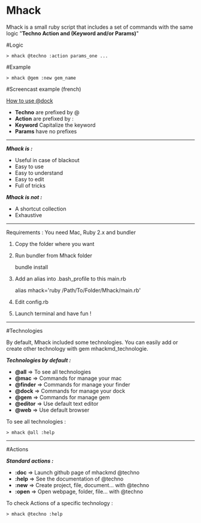 Mhack
=====

Mhack is a small ruby script that includes a set of commands with the same logic "**Techno Action and (Keyword and/or Params)**"


#Logic

    > mhack @techno :action params_one ...

#Example  

    > mhack @gem :new gem_name 


#Screencast example (french)

[How to use @dock](https://www.youtube.com/watch?v=uHuCRv2hloY)


 - **Techno** are prefixed by @
 - **Action** are prefixed by :
 - **Keyword** Capitalize the keyword
 - **Params** have no prefixes
    
----------
***Mhack is :***

 - Useful in case of blackout
 - Easy to use
 - Easy to understand
 - Easy to edit
 - Full of tricks


***Mhack is not :***

 - A shortcut collection 
 - Exhaustive

----------


Requirements : You need Mac, Ruby 2.x and bundler

 1. Copy the folder where you want
 2. Run bundler from Mhack folder

	bundle install

 3. Add an alias into .bash_profile to this main.rb

    alias mhack='ruby /Path/To/Folder/Mhack/main.rb'

 4. Edit config.rb 
 5. Launch terminal and have fun !


 ----------

#Technologies

By default, Mhack included some technologies. You can easily add or create other technology with gem mhackmd_technologie.

***Technologies by default :***

 - **@all** => To see all technologies
 - **@mac** => Commands for manage your mac
 - **@finder** => Commands for manage your finder
 - **@dock** => Commands for manage your dock
 - **@gem** => Commands for manage gem
 - **@editor** => Use default text editor
 - **@web** => Use default browser




To see all technologies :

    > mhack @all :help  

 ----------

#Actions


***Standard actions :***

 - **:doc** => Launch github page of mhackmd @techno
 - **:help** => See the documentation of @techno
 - **:new** => Create project, file, document... with @techno 
 - **:open** => Open webpage, folder, file... with @techno
 

To check Actions of a specific technology :

    > mhack @techno :help  
